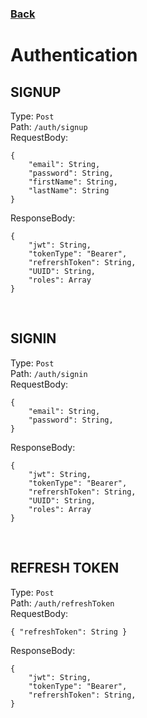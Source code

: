 ### [Back](./Main.md)

# Authentication

## **SIGNUP**

Type: `Post`  
Path: `/auth/signup`  
RequestBody:

```
{ 
    "email": String,
    "password": String,
    "firstName": String,
    "lastName": String
}
```

ResponseBody:

```
{
    "jwt": String,
    "tokenType": "Bearer",
    "refrershToken": String,
    "UUID": String,
    "roles": Array
}
```

<br>

## **SIGNIN**

Type: `Post`  
Path: `/auth/signin`  
RequestBody:

```
{ 
    "email": String,
    "password": String,
}
```

ResponseBody:

```
{
    "jwt": String,
    "tokenType": "Bearer",
    "refrershToken": String,
    "UUID": String,
    "roles": Array
}
```

<br>

## **REFRESH TOKEN**

Type: `Post`  
Path: `/auth/refreshToken`  
RequestBody:

```
{ "refreshToken": String }
```

ResponseBody:

```
{
    "jwt": String,
    "tokenType": "Bearer",
    "refrershToken": String,
} 
```

